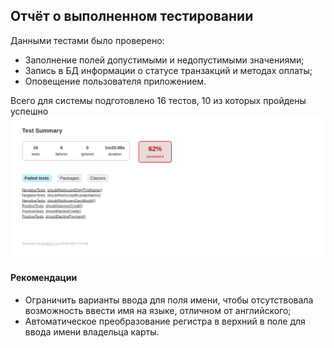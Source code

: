 ## Отчёт о выполненном тестировании

Данными тестами было проверено:
+ Заполнение полей допустимыми и недопустимыми значениями;
+ Запись в БД информации о статусе транзакций и методах оплаты;
+ Оповещение пользователя приложением.

Всего для системы подготовлено 16 тестов, 10 из которых пройдены успешно
![Summary](pics/result.png)

#### Рекомендации

+ Ограничить варианты ввода для поля имени, чтобы отсутствовала возможность ввести имя на языке, отличном от английского;
+ Автоматическое преобразование регистра в верхний в поле для ввода имени владельца карты.
